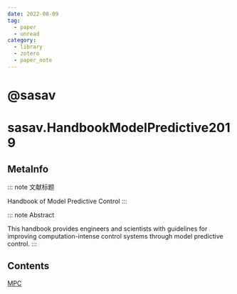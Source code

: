 ```yaml
---
date: 2022-08-09
tag:
  - paper
  - unread
category:
  - library
  - zotero
  - paper_note
---
```


# @sasav

# sasav.HandbookModelPredictive2019

## MetaInfo

::: note 文献标题

 Handbook of Model Predictive Control
:::

::: note Abstract

This handbook provides engineers and scientists with guidelines for improving computation-intense control systems through model predictive control.
:::


## Contents

[MPC](./../control/MPC/MPC.md)
